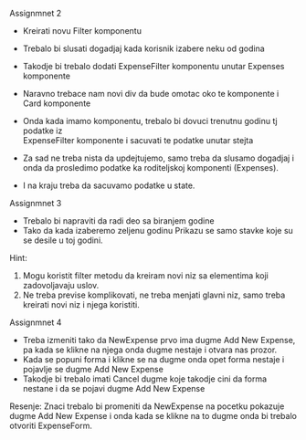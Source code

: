 Assignmnet 2

- Kreirati novu Filter komponentu
- Trebalo bi slusati dogadjaj kada korisnik izabere neku od godina
- Takodje bi trebalo dodati ExpenseFilter komponentu unutar Expenses komponente
- Naravno trebace nam novi div da bude omotac oko te komponente i Card komponente

- Onda kada imamo komponentu, trebalo bi dovuci trenutnu godinu tj podatke iz  
  ExpenseFilter komponente i sacuvati te podatke unutar stejta
- Za sad ne treba nista da updejtujemo, samo treba da slusamo dogadjaj i onda da
  prosledimo podatke ka roditeljskoj komponenti (Expenses).
- I na kraju treba da sacuvamo podatke u state.

Assignmnet 3

- Trebalo bi napraviti da radi deo sa biranjem godine
- Tako da kada izaberemo zeljenu godinu
  Prikazu se samo stavke koje su se desile u toj godini.

Hint:

1. Mogu koristit filter metodu da kreiram novi niz sa elementima koji zadovoljavaju uslov.
2. Ne treba previse komplikovati, ne treba menjati
   glavni niz, samo treba kreirati novi niz i njega koristiti.

Assignmnet 4

- Treba izmeniti tako da NewExpense prvo ima dugme Add New Expense, pa kada se klikne na njega onda dugme nestaje i otvara nas prozor.
- Kada se popuni forma i klikne se na dugme onda opet forma nestaje i pojavlje se dugme Add New Expense
- Takodje bi trebalo imati Cancel dugme koje takodje cini da forma nestane i da se pojavi dugme Add New Expense

Resenje:
Znaci trebalo bi promeniti da NewExpense na pocetku pokazuje dugme Add New Expense i onda kada se klikne na to dugme onda bi trebalo otvoriti ExpenseForm.
